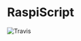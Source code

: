 # RaspiScript
![Travis](https://img.shields.io/travis/RaspiScript/RaspiScript.svg?style=flat-square)
